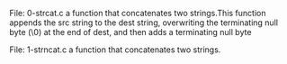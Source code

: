 File: 0-strcat.c a function that concatenates two strings.This function appends the src string to the dest string, overwriting the terminating null byte (\0) at the end of dest, and then adds a terminating null byte

File: 1-strncat.c a function that concatenates two strings.

